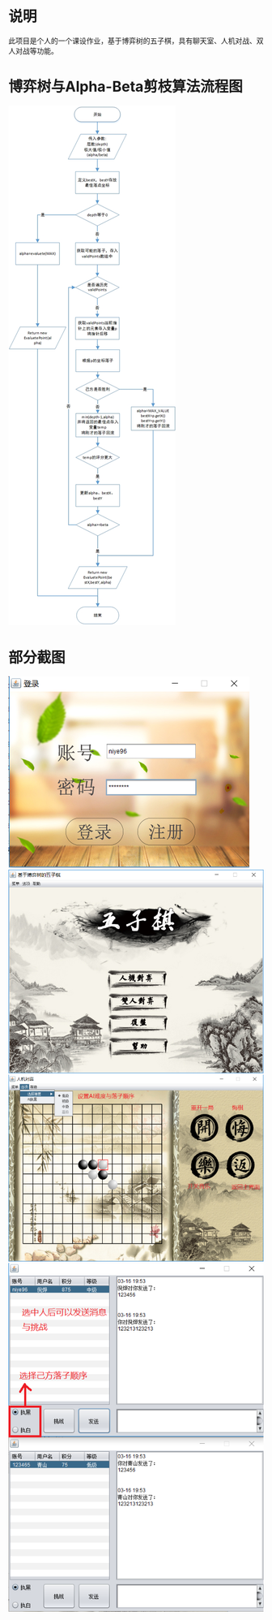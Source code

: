 # 说明

此项目是个人的一个课设作业，基于博弈树的五子棋，具有聊天室、人机对战、双人对战等功能。

# 博弈树与Alpha-Beta剪枝算法流程图

<img src="https://github.com/niye96/gomoku/blob/master/blob/flowchart1.png"/>


# 部分截图

<img src="https://github.com/niye96/gomoku/blob/master/blob/demo1.png"/>

<img src="https://github.com/niye96/gomoku/blob/master/blob/demo2.png"/>

<img src="https://github.com/niye96/gomoku/blob/master/blob/demo3.png"/>

<img src="https://github.com/niye96/gomoku/blob/master/blob/demo4.png"/>
